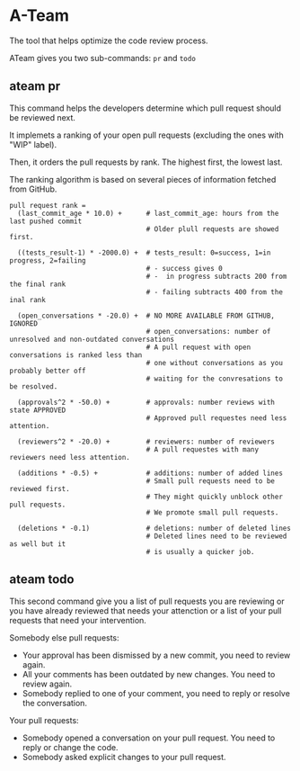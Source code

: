 # A-Team

The tool that helps optimize the code review process.

ATeam gives you two sub-commands: `pr` and `todo`

## ateam pr

This command helps the developers determine which pull request should be reviewed next.

It implemets a ranking of your open pull requests (excluding the ones with "WIP" label).

Then, it orders the pull requests by rank. The highest first, the lowest last.

The ranking algorithm is based on several pieces of information fetched from GitHub.

```
pull request rank = 
  (last_commit_age * 10.0) +      # last_commit_age: hours from the last pushed commit
                                  # Older plull requests are showed first.

  ((tests_result-1) * -2000.0) +  # tests_result: 0=success, 1=in progress, 2=failing
                                  # - success gives 0
                                  # -  in progress subtracts 200 from the final rank
                                  # - failing subtracts 400 from the inal rank

  (open_conversations * -20.0) +  # NO MORE AVAILABLE FROM GITHUB, IGNORED
                                  # open_conversations: number of unresolved and non-outdated conversations
                                  # A pull request with open conversations is ranked less than
                                  # one without conversations as you probably better off
                                  # waiting for the convresations to be resolved.

  (approvals^2 * -50.0) +         # approvals: number reviews with state APPROVED
                                  # Approved pull requestes need less attention.

  (reviewers^2 * -20.0) +         # reviewers: number of reviewers
                                  # A pull requestes with many reviewers need less attention.

  (additions * -0.5) +            # additions: number of added lines
                                  # Small pull requests need to be reviewed first.
                                  # They might quickly unblock other pull requests.
                                  # We promote small pull requests.

  (deletions * -0.1)              # deletions: number of deleted lines
                                  # Deleted lines need to be reviewed as well but it
                                  # is usually a quicker job.
```

## ateam todo

This second command give you a list of pull requests you are reviewing or you have already reviewed 
that needs your attenction or a list of your pull requests that need your intervention.

Somebody else pull requests:
  - Your approval has been dismissed by a new commit, you need to review again.
  - All your comments has been outdated by new changes. You need to review again.
  - Somebody replied to one of your comment, you need to reply or resolve the conversation.

Your pull requests:
  - Somebody opened a conversation on your pull request. You need to reply or change the code.
  - Somebody asked explicit changes to your pull request.
